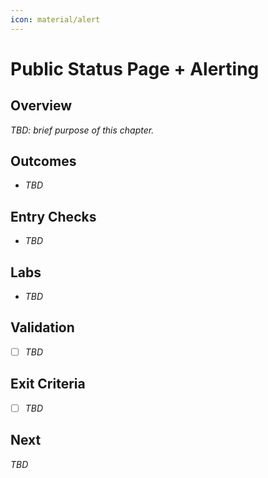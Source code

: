 ```yaml
---
icon: material/alert
---
```

# Public Status Page + Alerting

## Overview
_TBD: brief purpose of this chapter._

## Outcomes
- _TBD_

## Entry Checks
- _TBD_

## Labs
- _TBD_

## Validation
- [ ] _TBD_

## Exit Criteria
- [ ] _TBD_

## Next
_TBD_
